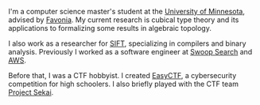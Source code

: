 I'm a computer science master's student at the [University of Minnesota][1], advised by [Favonia].
My current research is cubical type theory and its applications to formalizing some results in algebraic topology.

I also work as a researcher for [SIFT], specializing in compilers and binary analysis. Previously I worked as a software engineer at [Swoop Search] and [AWS].

Before that, I was a CTF hobbyist. I created [EasyCTF], a cybersecurity competition for high schoolers.
I also briefly played with the CTF team [Project Sekai][pjsk].

[1]: https://twin-cities.umn.edu/
[Swoop Search]: https://swoopsrch.com/
[aws]: https://aws.amazon.com/
[sift]: https://www.sift.net/
[favonia]: https://favonia.org/
[easyctf]: https://www.easyctf.com/
[pjsk]: https://sekai.team/
